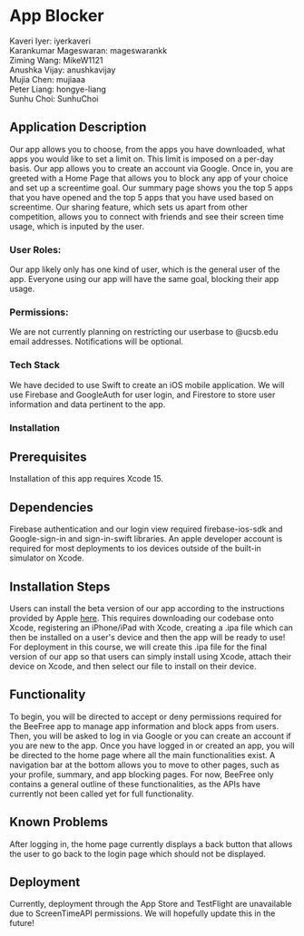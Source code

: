 # App Blocker

Kaveri Iyer: iyerkaveri \
Karankumar Mageswaran: mageswarankk \
Ziming Wang: MikeW1121 \
Anushka Vijay: anushkavijay \
Mujia Chen: mujiaaa \
Peter Liang: hongye-liang \
Sunhu Choi: SunhuChoi 

## Application Description 
Our app allows you to choose, from the apps you have downloaded, what apps you would like to set a limit on. This limit is imposed on a per-day basis. Our app allows you to create an account via Google. Once in, you are greeted with a Home Page that allows you to block any app of your choice and set up a screentime goal. Our summary page shows you the top 5 apps that you have opened and the top 5 apps that you have used based on screentime. Our sharing feature, which sets us apart from other competition, allows you to connect with friends and see their screen time usage, which is inputed by the user. 

### User Roles:
Our app likely only has one kind of user, which is the general user of the app. Everyone using our app will have the same goal, blocking their app usage. 

### Permissions:
We are not currently planning on restricting our userbase to @ucsb.edu email addresses. Notifications will be optional.

### Tech Stack 
We have decided to use Swift to create an iOS mobile application. We will use Firebase and GoogleAuth for user login, and Firestore to store user information and data pertinent to the app. 

### Installation
## Prerequisites
Installation of this app requires Xcode 15.
## Dependencies
Firebase authentication and our login view required firebase-ios-sdk and Google-sign-in and sign-in-swift libraries. An apple developer account is required for most deployments to ios devices outside of the built-in simulator on Xcode.
## Installation Steps
Users can install the beta version of our app according to the instructions provided by Apple [here](https://developer.apple.com/documentation/xcode/distributing-your-app-to-registered-devices#Prepare-for-your-build). This requires downloading our codebase onto Xcode, registering an iPhone/iPad with Xcode, creating a .ipa file which can then be installed on a user's device and then the app will be ready to use! For deployment in this course, we will create this .ipa file for the final version of our app so that users can simply install using Xcode, attach their device on Xcode, and then select our file to install on their device.
## Functionality
To begin, you will be directed to accept or deny permissions required for the BeeFree app to manage app information and block apps from users. Then, you will be asked to log in via Google or you can create an account if you are new to the app. Once you have logged in or created an app, you will be directed to the home page where all the main functionalities exist. A navigation bar at the bottom allows you to move to other pages, such as your profile, summary, and app blocking pages. For now, BeeFree only contains a general outline of these functionalities, as the APIs have currently not been called yet for full functionality.
## Known Problems
After logging in, the home page currently displays a back button that allows the user to go back to the login page which should not be displayed.
## Deployment
Currently, deployment through the App Store and TestFlight are unavailable due to ScreenTimeAPI permissions. We will hopefully update this in the future!
